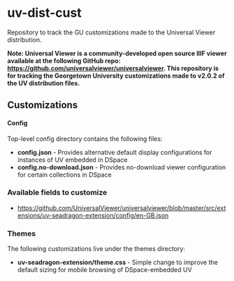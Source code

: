 # uv-dist-cust
Repository to track the GU customizations made to the Universal Viewer distribution.

**Note: Universal Viewer is a community-developed open source IIIF viewer available at the following GitHub repo: https://github.com/universalviewer/universalviewer. This repository is for tracking the Georgetown University customizations made to v2.0.2 of the UV distribution files.**

## Customizations
#### Config
Top-level config directory contains the following files:
* **config.json** - Provides alternative default display configurations for instances of UV embedded in DSpace
* **config.no-download.json** - Provides no-download viewer configuration for certain collections in DSpace

### Available fields to customize
* https://github.com/UniversalViewer/universalviewer/blob/master/src/extensions/uv-seadragon-extension/config/en-GB.json

### Themes
The following customizations live under the themes directory:
* **uv-seadragon-extension/theme.css** - Simple change to improve the default sizing for mobile browsing of DSpace-embedded UV
